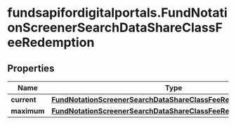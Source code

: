 # fundsapifordigitalportals.FundNotationScreenerSearchDataShareClassFeeRedemption

## Properties

Name | Type | Description | Notes
------------ | ------------- | ------------- | -------------
**current** | [**FundNotationScreenerSearchDataShareClassFeeRedemptionCurrent**](FundNotationScreenerSearchDataShareClassFeeRedemptionCurrent.md) |  | [optional] 
**maximum** | [**FundNotationScreenerSearchDataShareClassFeeRedemptionMaximum**](FundNotationScreenerSearchDataShareClassFeeRedemptionMaximum.md) |  | [optional] 


